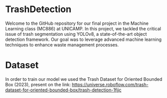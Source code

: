 # TrashDetection

Welcome to the GitHub repository for our final project in the Machine Learning class (MC886) at UNICAMP. In this project, we tackled the critical issue of trash segmentation using YOLOv8, a state-of-the-art object detection framework. Our goal was to leverage advanced machine learning techniques to enhance waste management processes.

# Dataset

In order to train our model we used the Trash Dataset for Oriented Bounded Box (2023), present on the link: https://universe.roboflow.com/trash-dataset-for-oriented-bounded-box/trash-detection-1fjjc
